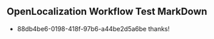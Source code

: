 ## OpenLocalization Workflow Test MarkDown
* 88db4be6-0198-418f-97b6-a44be2d5a6be thanks!

<!--HONumber=Jul16_HO3-->


